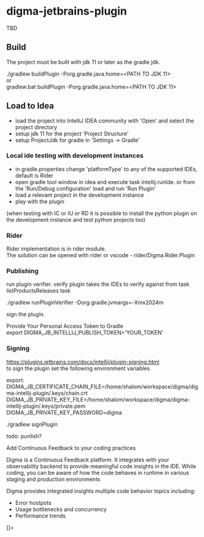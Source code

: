 # digma-jetbrains-plugin

TBD


## Build
The project must be built with jdk 11 or later as the gradle jdk.</br>

./gradlew buildPlugin -Porg.gradle.java.home=<PATH TO JDK 11></br>
or</br>
gradlew.bat buildPlugin -Porg.gradle.java.home=<PATH TO JDK 11></br>

## Load to Idea

- load the project into IntelliJ IDEA community with 'Open' and select the project directory</br>
- setup jdk 11 for the project 'Project Structure'</br>
- setup ProjectJdk for gradle in 'Settings -> Gradle'</br>


### Local ide testing with development instances

- in gradle.properties change 'platformType' to any of the supported IDEs, default is Rider</br>
- open gradle tool window in idea and execute task intellij.runIde. or from the 'Run/Debug configuration' load and run 'Run Plugin'</br>
- load a relevant project in the development instance</br>
- play with the plugin</br>

(when testing with IC or IU or RD it is possible to install the python plugin on the development instance 
and test python projects too)


### Rider

Rider implementation is in rider module. </br>
The solution can be opened with rider or vscode - rider/Digma.Rider.Plugin</br>



### Publishing

run plugin verifier. verify plugin takes the IDEs to verify against from task listProductsReleases task</br>

./gradlew runPluginVerifier -Dorg.gradle.jvmargs=-Xmx2024m</br>

sign the plugin.</br>

Provide Your Personal Access Token to Gradle</br>
export DIGMA_JB_INTELLIJ_PUBLISH_TOKEN='YOUR_TOKEN'</br>


### Signing

https://plugins.jetbrains.com/docs/intellij/plugin-signing.html</br>
to sign the plugin set the following environment variables</br>

export:</br>
DIGMA_JB_CERTIFICATE_CHAIN_FILE=/home/shalom/workspace/digma/digma-intellij-plugin/.keys/chain.crt</br>
DIGMA_JB_PRIVATE_KEY_FILE=/home/shalom/workspace/digma/digma-intellij-plugin/.keys/private.pem</br>
DIGMA_JB_PRIVATE_KEY_PASSWORD=digma</br>


./gradlew signPlugin</br>



todo: punlish?</br>







<!-- [//]: # (example how satisfy gradle build with empty plugin description) -->
<!-- Plugin description -->

<![CDATA[
  <h1>Add Continuous Feedback to your coding practices</h1>
  <p>Digma is a Continuous Feedback platform. It integrates with your observability
  backend to provide meaningful code insights in the IDE. While coding, you can be aware of how the code behaves in runtime in various staging and production environments</p>

  <p>Digma provides integrated insights multiple code behavior topics including:
  <ul>
    <li>Error hostpots</li>
    <li>Usage bottlenecks and concurrency</li>
    <li>Performance trends</li>
  </ul>
  </p>
]]>
<!-- Plugin description end -->




